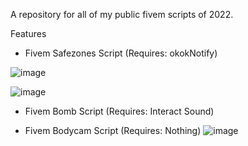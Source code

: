 



A repository for all of my public fivem scripts of 2022.


Features  
  - Fivem Safezones Script (Requires: okokNotify)
 
  ![image](https://user-images.githubusercontent.com/107282158/185765997-8b822f25-b3d7-4d58-b95f-6c4559b1ae47.png)

  ![image](https://user-images.githubusercontent.com/107282158/185765820-19a682a4-8c67-46eb-a23f-5c21aaea05d0.png)
  
  
  - Fivem Bomb Script (Requires: Interact Sound)
  
  
  - Fivem Bodycam Script (Requires: Nothing)
![image](https://user-images.githubusercontent.com/107282158/185765783-7a92a0d0-32cf-458e-91e6-3adeff741847.png)
 
